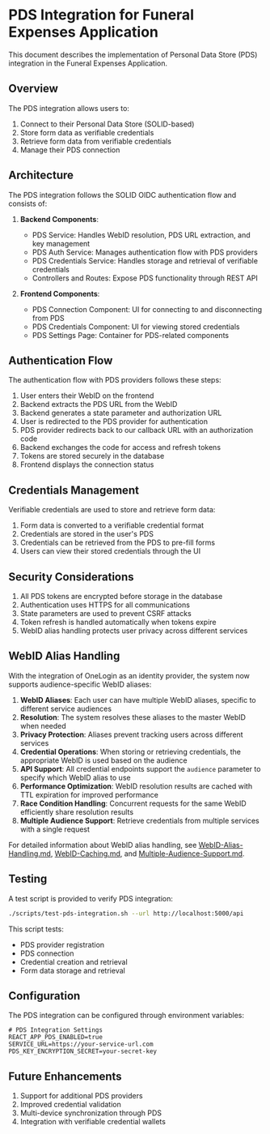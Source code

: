 # PDS Integration for Funeral Expenses Application

This document describes the implementation of Personal Data Store (PDS) integration in the Funeral Expenses Application.

## Overview

The PDS integration allows users to:

1. Connect to their Personal Data Store (SOLID-based)
2. Store form data as verifiable credentials
3. Retrieve form data from verifiable credentials
4. Manage their PDS connection

## Architecture

The PDS integration follows the SOLID OIDC authentication flow and consists of:

1. **Backend Components**:
   - PDS Service: Handles WebID resolution, PDS URL extraction, and key management
   - PDS Auth Service: Manages authentication flow with PDS providers
   - PDS Credentials Service: Handles storage and retrieval of verifiable credentials
   - Controllers and Routes: Expose PDS functionality through REST API

2. **Frontend Components**:
   - PDS Connection Component: UI for connecting to and disconnecting from PDS
   - PDS Credentials Component: UI for viewing stored credentials
   - PDS Settings Page: Container for PDS-related components

## Authentication Flow

The authentication flow with PDS providers follows these steps:

1. User enters their WebID on the frontend
2. Backend extracts the PDS URL from the WebID
3. Backend generates a state parameter and authorization URL
4. User is redirected to the PDS provider for authentication
5. PDS provider redirects back to our callback URL with an authorization code
6. Backend exchanges the code for access and refresh tokens
7. Tokens are stored securely in the database
8. Frontend displays the connection status

## Credentials Management

Verifiable credentials are used to store and retrieve form data:

1. Form data is converted to a verifiable credential format
2. Credentials are stored in the user's PDS
3. Credentials can be retrieved from the PDS to pre-fill forms
4. Users can view their stored credentials through the UI

## Security Considerations

1. All PDS tokens are encrypted before storage in the database
2. Authentication uses HTTPS for all communications
3. State parameters are used to prevent CSRF attacks
4. Token refresh is handled automatically when tokens expire
5. WebID alias handling protects user privacy across different services

## WebID Alias Handling

With the integration of OneLogin as an identity provider, the system now supports audience-specific WebID aliases:

1. **WebID Aliases**: Each user can have multiple WebID aliases, specific to different service audiences
2. **Resolution**: The system resolves these aliases to the master WebID when needed
3. **Privacy Protection**: Aliases prevent tracking users across different services
4. **Credential Operations**: When storing or retrieving credentials, the appropriate WebID is used based on the audience
5. **API Support**: All credential endpoints support the `audience` parameter to specify which WebID alias to use
6. **Performance Optimization**: WebID resolution results are cached with TTL expiration for improved performance
7. **Race Condition Handling**: Concurrent requests for the same WebID efficiently share resolution results
8. **Multiple Audience Support**: Retrieve credentials from multiple services with a single request

For detailed information about WebID alias handling, see [WebID-Alias-Handling.md](./WebID-Alias-Handling.md), [WebID-Caching.md](./WebID-Caching.md), and [Multiple-Audience-Support.md](./Multiple-Audience-Support.md).

## Testing

A test script is provided to verify PDS integration:

```bash
./scripts/test-pds-integration.sh --url http://localhost:5000/api
```

This script tests:
- PDS provider registration
- PDS connection
- Credential creation and retrieval
- Form data storage and retrieval

## Configuration

The PDS integration can be configured through environment variables:

```
# PDS Integration Settings
REACT_APP_PDS_ENABLED=true
SERVICE_URL=https://your-service-url.com
PDS_KEY_ENCRYPTION_SECRET=your-secret-key
```

## Future Enhancements

1. Support for additional PDS providers
2. Improved credential validation
3. Multi-device synchronization through PDS
4. Integration with verifiable credential wallets
